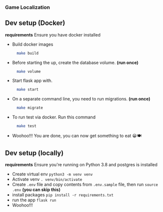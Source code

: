 ### Game Localization

## Dev setup (Docker)
__requirements__ Ensure you have docker installed
- Build docker images
    ```bash
      make build
    ```
- Before starting the up, create the database volume. __(run once)__
    ```bash
      make volume
    ```
- Start flask app with.
    ```bash
      make start
    ```
- On a separate command line, you need to run migrations. __(run once)__
    ```bash
      make migrate
    ```
- To run test via docker. Run this command
    ```bash
      make test
    ```
- Woohoo!!! You are done, you can now get something to eat 😀🍽

## Dev setup (locally)
__requirements__ Ensure you're running on Python 3.8 and postgres is installed
- Create virtual env `python3 -m venv venv`
- Activate venv `. venv/bin/activate`
- Create `.env` file and copy contents from `.env.sample` file, then run `source .env` __(you can skip this)__
- install packages `pip install -r requirements.txt`
- run the app `flask run`
- Woohoo!!!
